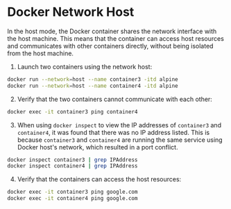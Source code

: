 # Docker Network Host

In the host mode, the Docker container shares the network interface with the host machine. This means that the container can access host resources and communicates with other containers directly, without being isolated from the host machine. 

1. Launch two containers using the network host:

```bash
docker run --network=host --name container3 -itd alpine
docker run --network=host --name container4 -itd alpine
```

2. Verify that the two containers cannot communicate with each other:

```bash
docker exec -it container3 ping container4
```

3. When using `docker inspect` to view the IP addresses of `container3` and `container4`, it was found that there was no IP address listed. This is because `container3` and `container4` are running the same service using Docker host's network, which resulted in a port conflict.

```bash
docker inspect container3 | grep IPAddress
docker inspect container4 | grep IPAddress
```

4. Verify that the containers can access the host resources:

```bash
docker exec -it container3 ping google.com
docker exec -it container4 ping google.com
```
